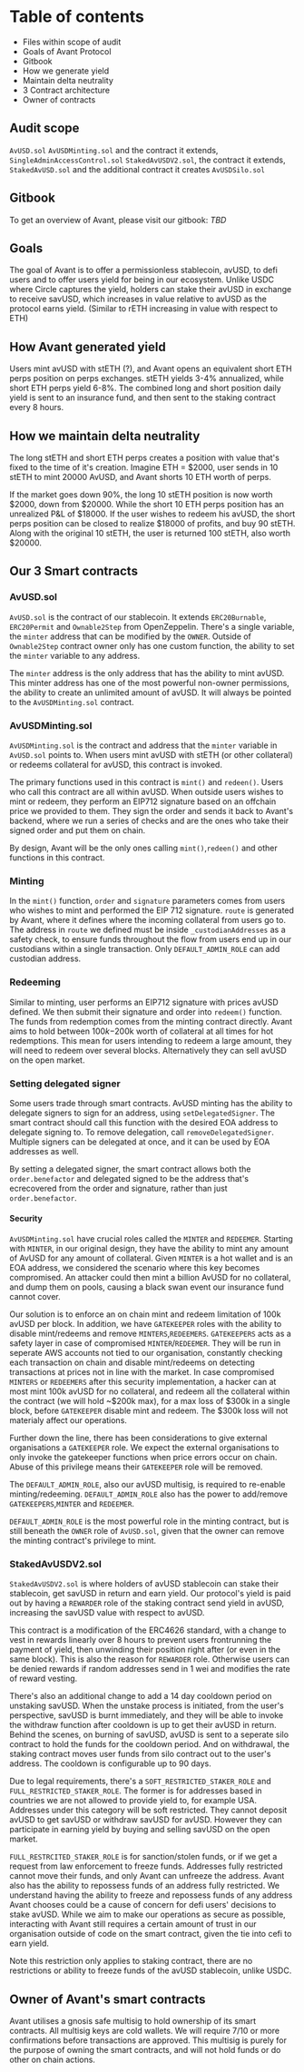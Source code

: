 # Table of contents

- Files within scope of audit
- Goals of Avant Protocol
- Gitbook
- How we generate yield
- Maintain delta neutrality
- 3 Contract architecture
- Owner of contracts

## Audit scope

`AvUSD.sol`
`AvUSDMinting.sol` and the contract it extends, `SingleAdminAccessControl.sol`
`StakedAvUSDV2.sol`, the contract it extends, `StakedAvUSD.sol` and the additional contract it creates `AvUSDSilo.sol`

## Gitbook
To get an overview of Avant, please visit our gitbook: _TBD_

## Goals

The goal of Avant is to offer a permissionless stablecoin, avUSD, to defi users and to offer users yield for being in our ecosystem. Unlike USDC where Circle captures the yield, holders can stake their avUSD in exchange to receive savUSD, which increases in value relative to avUSD as the protocol earns yield. (Similar to rETH increasing in value with respect to ETH)

## How Avant generated yield

Users mint avUSD with stETH (?), and Avant opens an equivalent short ETH perps position on perps exchanges. stETH yields 3-4% annualized, while short ETH perps yield 6-8%. The combined long and short position daily yield is sent to an insurance fund, and then sent to the staking contract every 8 hours.

## How we maintain delta neutrality

The long stETH and short ETH perps creates a position with value that's fixed to the time of it's creation. Imagine ETH = $2000, user sends in 10 stETH to mint 20000 AvUSD, and Avant shorts 10 ETH worth of perps.

If the market goes down 90%, the long 10 stETH position is now worth $2000, down from $20000. While the short 10 ETH perps position has an unrealized P&L of $18000. If the user wishes to redeem his avUSD, the short perps position can be closed to realize $18000 of profits, and buy 90 stETH. Along with the original 10 stETH, the user is returned 100 stETH, also worth $20000.

## Our 3 Smart contracts

### AvUSD.sol

`AvUSD.sol` is the contract of our stablecoin. It extends `ERC20Burnable`, `ERC20Permit` and `Ownable2Step` from OpenZeppelin. There's a single variable, the `minter` address that can be modified by the `OWNER`. Outside of `Ownable2Step` contract owner only has one custom function, the ability to set the `minter` variable to any address.

The `minter` address is the only address that has the ability to mint avUSD. This minter address has one of the most powerful non-owner permissions, the ability to create an unlimited amount of avUSD. It will always be pointed to the `AvUSDMinting.sol` contract.

### AvUSDMinting.sol

`AvUSDMinting.sol` is the contract and address that the `minter` variable in `AvUSD.sol` points to. When users mint avUSD with stETH (or other collateral) or redeems collateral for avUSD, this contract is invoked.

The primary functions used in this contract is `mint()` and `redeen()`. Users who call this contract are all within avUSD. When outside users wishes to mint or redeem, they perform an EIP712 signature based on an offchain price we provided to them. They sign the order and sends it back to Avant's backend, where we run a series of checks and are the ones who take their signed order and put them on chain.

By design, Avant will be the only ones calling `mint()`,`redeen()` and other functions in this contract.

### Minting

In the `mint()` function, `order` and `signature` parameters comes from users who wishes to mint and performed the EIP 712 signature. `route` is generated by Avant, where it defines where the incoming collateral from users go to. The address in `route` we defined must be inside `_custodianAddresses` as a safety check, to ensure funds throughout the flow from users end up in our custodians within a single transaction. Only `DEFAULT_ADMIN_ROLE` can add custodian address.

### Redeeming

Similar to minting, user performs an EIP712 signature with prices avUSD defined. We then submit their signature and order into `redeem()` function. The funds from redemption comes from the minting contract directly. Avant aims to hold between $100k-$200k worth of collateral at all times for hot redemptions. This mean for users intending to redeem a large amount, they will need to redeem over several blocks. Alternatively they can sell avUSD on the open market.

### Setting delegated signer

Some users trade through smart contracts. AvUSD minting has the ability to delegate signers to sign for an address, using `setDelegatedSigner`. The smart contract should call this function with the desired EOA address to delegate signing to. To remove delegation, call `removeDelegatedSigner`. Multiple signers can be delegated at once, and it can be used by EOA addresses as well.

By setting a delegated signer, the smart contract allows both the `order.benefactor` and delegated signed to be the address that's ecrecovered from the order and signature, rather than just `order.benefactor`.

#### Security

`AvUSDMinting.sol` have crucial roles called the `MINTER` and `REDEEMER`. Starting with `MINTER`, in our original design, they have the ability to mint any amount of AvUSD for any amount of collateral. Given `MINTER` is a hot wallet and is an EOA address, we considered the scenario where this key becomes compromised. An attacker could then mint a billion AvUSD for no collateral, and dump them on pools, causing a black swan event our insurance fund cannot cover.

Our solution is to enforce an on chain mint and redeem limitation of 100k avUSD per block. In addition, we have `GATEKEEPER` roles with the ability to disable mint/redeems and remove `MINTERS`,`REDEEMERS`. `GATEKEEPERS` acts as a safety layer in case of compromised `MINTER`/`REDEEMER`. They will be run in seperate AWS accounts not tied to our organisation, constantly checking each transaction on chain and disable mint/redeems on detecting transactions at prices not in line with the market. In case compromised `MINTERS` or `REDEEMERS` after this security implementation, a hacker can at most mint 100k avUSD for no collateral, and redeem all the collateral within the contract (we will hold ~$200k max), for a max loss of $300k in a single block, before `GATEKEEPER` disable mint and redeem. The $300k loss will not materialy affect our operations.

Further down the line, there has been considerations to give external organisations a `GATEKEEPER` role. We expect the external organisations to only invoke the gatekeeper functions when price errors occur on chain. Abuse of this privilege means their `GATEKEEPER` role will be removed.

The `DEFAULT_ADMIN_ROLE`, also our avUSD multisig, is required to re-enable minting/redeeming. `DEFAULT_ADMIN_ROLE` also has the power to add/remove `GATEKEEPERS`,`MINTER` and `REDEEMER`.

`DEFAULT_ADMIN_ROLE` is the most powerful role in the minting contract, but is still beneath the `OWNER` role of `AvUSD.sol`, given that the owner can remove the minting contract's privilege to mint.

### StakedAvUSDV2.sol

`StakedAvUSDV2.sol` is where holders of avUSD stablecoin can stake their stablecoin, get savUSD in return and earn yield. Our protocol's yield is paid out by having a `REWARDER` role of the staking contract send yield in avUSD, increasing the savUSD value with respect to avUSD.

This contract is a modification of the ERC4626 standard, with a change to vest in rewards linearly over 8 hours to prevent users frontrunning the payment of yield, then unwinding their position right after (or even in the same block). This is also the reason for `REWARDER` role. Otherwise users can be denied rewards if random addresses send in 1 wei and modifies the rate of reward vesting.

There's also an additional change to add a 14 day cooldown period on unstaking savUSD. When the unstake process is initiated, from the user's perspective, savUSD is burnt immediately, and they will be able to invoke the withdraw function after cooldown is up to get their avUSD in return. Behind the scenes, on burning of savUSD, avUSD is sent to a seperate silo contract to hold the funds for the cooldown period. And on withdrawal, the staking contract moves user funds from silo contract out to the user's address. The cooldown is configurable up to 90 days.

Due to legal requirements, there's a `SOFT_RESTRICTED_STAKER_ROLE` and `FULL_RESTRICTED_STAKER_ROLE`. The former is for addresses based in countries we are not allowed to provide yield to, for example USA. Addresses under this category will be soft restricted. They cannot deposit avUSD to get savUSD or withdraw savUSD for avUSD. However they can participate in earning yield by buying and selling savUSD on the open market.

`FULL_RESTRCITED_STAKER_ROLE` is for sanction/stolen funds, or if we get a request from law enforcement to freeze funds. Addresses fully restricted cannot move their funds, and only Avant can unfreeze the address. Avant also has the ability to repossess funds of an address fully restricted. We understand having the ability to freeze and repossess funds of any address Avant chooses could be a cause of concern for defi users' decisions to stake avUSD. While we aim to make our operations as secure as possible, interacting with Avant still requires a certain amount of trust in our organisation outside of code on the smart contract, given the tie into cefi to earn yield.

Note this restriction only applies to staking contract, there are no restrictions or ability to freeze funds of the avUSD stablecoin, unlike USDC.

## Owner of Avant's smart contracts

Avant utilises a gnosis safe multisig to hold ownership of its smart contracts. All multisig keys are cold wallets. We will require 7/10 or more confirmations before transactions are approved. This multisig is purely for the purpose of owning the smart contracts, and will not hold funds or do other on chain actions.

